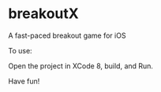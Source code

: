 # breakoutX

A fast-paced breakout game for iOS

To use:

Open the project in XCode 8, build, and Run.

Have fun!

